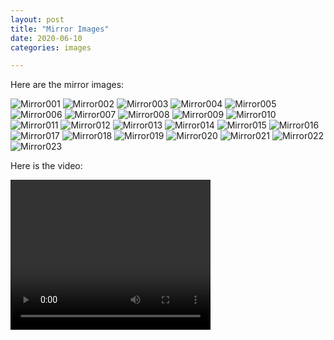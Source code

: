 ```yaml
---
layout: post
title: "Mirror Images"
date: 2020-06-10
categories: images

---
```


Here are the mirror images:

![Mirror001](/assets/images/Mirror001.jpg)
![Mirror002](/assets/images/Mirror002.jpg)
![Mirror003](/assets/images/Mirror003.jpg)
![Mirror004](/assets/images/Mirror004.jpg)
![Mirror005](/assets/images/Mirror005.jpg)
![Mirror006](/assets/images/Mirror006.jpg)
![Mirror007](/assets/images/Mirror007.jpg)
![Mirror008](/assets/images/Mirror008.jpg)
![Mirror009](/assets/images/Mirror009.jpg)
![Mirror010](/assets/images/Mirror010.jpg)
![Mirror011](/assets/images/Mirror011.jpg)
![Mirror012](/assets/images/Mirror012.jpg)
![Mirror013](/assets/images/Mirror013.jpg)
![Mirror014](/assets/images/Mirror014.jpg)
![Mirror015](/assets/images/Mirror015.jpg)
![Mirror016](/assets/images/Mirror016.jpg)
![Mirror017](/assets/images/Mirror017.jpg)
![Mirror018](/assets/images/Mirror018.jpg)
![Mirror019](/assets/images/Mirror019.jpg)
![Mirror020](/assets/images/Mirror020.jpg)
![Mirror021](/assets/images/Mirror021.jpg)
![Mirror022](/assets/images/Mirror022.jpg)
![Mirror023](/assets/images/Mirror023.jpg)

Here is the video:

<video width="320" height="240" controls>
  <source src="/assets/Mirror024.mp4" type="video/mp4">
  Your browser does NOT support the video tag.
</video>
